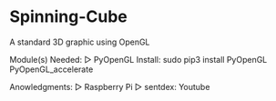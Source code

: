 # Spinning-Cube

A standard 3D graphic using OpenGL

Module(s) Needed:
▷ PyOpenGL
Install:
sudo pip3 install PyOpenGL PyOpenGL_accelerate

Anowledgments:
▷ Raspberry Pi
▷ sentdex: Youtube
